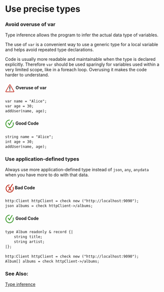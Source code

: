 # Use precise types

<h3>Avoid overuse of var</h3>

Type inference allows the program to infer the actual data type of variables.

The use of `var` is a convenient way to use a generic type for a local variable and helps avoid repeated type declarations.

Code is usually more readable and maintainable when the type is declared explicitly. Therefore `var` should be used sparingly for variables used within a very limited scope, like in a foreach loop. Overusing it makes the code harder to understand.

<h4><img align="center" height="30" src="../img/alert.png"> Overuse of var</h4>

```bal
var name = "Alice";
var age = 30;
addUser(name, age);
```

<h4><img align="center" height="30" src="../img/GoodCode.png"> Good Code</h4>

```bal
string name = "Alice";
int age = 30;
addUser(name, age);
```

<h3>Use application-defined types</h3>

Always use more application-defined type instead of `json`, `any`, `anydata` when you have more to do with that data.

<h4><img align="center" height="30" src="../img/BadCode.png"> Bad Code</h4>

```bal
http:Client httpClient = check new ("http://localhost:9090");
json albums = check httpClient->/albums;
```

<h4><img align="center" height="30" src="../img/GoodCode.png"> Good Code</h4>

```bal
type Album readonly & record {|
    string title;
    string artist;
|};

http:Client httpClient = check new ("http://localhost:9090");
Album[] albums = check httpClient->/albums;

```

### See Also:

[Type inference](https://ballerina.io/learn/language-basics/#type-inference)